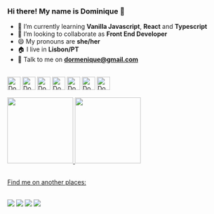 ### Hi there! My name is Dominique 👋

- 🌱 I’m currently learning **Vanilla Javascript**, **React** and **Typescript**
- 👯 I’m looking to collaborate as **Front End Developer**
- 😄 My pronouns are **she/her**
- 🏠 I live in **Lisbon/PT**
- 📧 Talk to me on **dormenique@gmail.com**

  
<div style="display: inline_block"><br>
  <img align="center" alt="Dome-Js" height="30" width="auto" src="https://img.shields.io/badge/JavaScript-F7DF1E?style=for-the-badge&logo=javascript&logoColor=black">
  <img align="center" alt="Dome-HTML" height="30" width="auto" src="https://img.shields.io/badge/HTML5-E34F26?style=for-the-badge&logo=html5&logoColor=white">
  <img align="center" alt="Dome-CSS" height="30" width="auto" src="https://img.shields.io/badge/CSS3-1572B6?style=for-the-badge&logo=css3&logoColor=white">
  <img align="center" alt="Dome-PHP" height="30" width="auto" src="https://img.shields.io/badge/PHP-777BB4?style=for-the-badge&logo=php&logoColor=white">
  <img align="center" alt="Dome-Node.js" height="30" width="auto" src="https://img.shields.io/badge/Node.js-43853D?style=for-the-badge&logo=node.js&logoColor=white">
  <img align="center" alt="Dome-React" height="30" width="auto" src="https://img.shields.io/badge/React-20232A?style=for-the-badge&logo=react&logoColor=61DAFB">
  <img align="center" alt="Dome-jQuery" height="30" width="auto" src="https://img.shields.io/badge/jQuery-0769AD?style=for-the-badge&logo=jquery&logoColor=white">
  
  
</div><br>

<div>
  <a href="https://github.com/dormenique">
  <img height="150em" src="https://github-readme-stats.vercel.app/api?username=dormenique&show_icons=true&theme=dracula&include_all_commits=true&count_private=true"/>
  <img height="150em" src="https://github-readme-stats.vercel.app/api/top-langs/?username=dormenique&layout=compact&langs_count=7&theme=dracula"/>
</div>
  
  <br />
  
  Find me on another places:
<div style="display: inline_block"><br>
  <a href = "mailto:dormenique@gmail.com"><img src="https://img.shields.io/badge/Gmail-D14836?style=for-the-badge&logo=gmail&logoColor=white" target="_blank"></a>
  <a href="https://www.linkedin.com/in/dormenique" target="_blank"><img src="https://img.shields.io/badge/LinkedIn-0077B5?style=for-the-badge&logo=linkedin&logoColor=white" target="_blank"></a>
  <a href="https://www.behance.net/dormenique" target="_blank"><img src="https://img.shields.io/badge/Behance-0054F7?style=for-the-badge&logo=behance&logoColor=white" target="_blank"></a>
  <a href="https://vercel.com/dormenique" target="_blank"><img src="https://img.shields.io/badge/Vercel-000000?style=for-the-badge&logo=vercel&logoColor=white" target="_blank"></a>  
</div>
